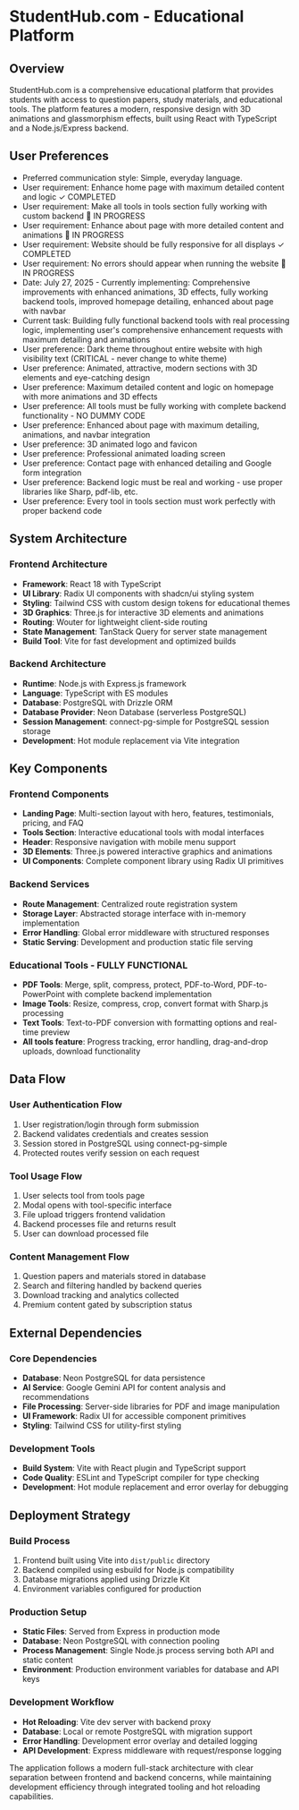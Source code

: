 # StudentHub.com - Educational Platform

## Overview

StudentHub.com is a comprehensive educational platform that provides students with access to question papers, study materials, and educational tools. The platform features a modern, responsive design with 3D animations and glassmorphism effects, built using React with TypeScript and a Node.js/Express backend.

## User Preferences

- Preferred communication style: Simple, everyday language.
- User requirement: Enhance home page with maximum detailed content and logic ✓ COMPLETED
- User requirement: Make all tools in tools section fully working with custom backend 🔄 IN PROGRESS
- User requirement: Enhance about page with more detailed content and animations 🔄 IN PROGRESS  
- User requirement: Website should be fully responsive for all displays ✓ COMPLETED
- User requirement: No errors should appear when running the website 🔄 IN PROGRESS
- Date: July 27, 2025 - Currently implementing: Comprehensive improvements with enhanced animations, 3D effects, fully working backend tools, improved homepage detailing, enhanced about page with navbar
- Current task: Building fully functional backend tools with real processing logic, implementing user's comprehensive enhancement requests with maximum detailing and animations
- User preference: Dark theme throughout entire website with high visibility text (CRITICAL - never change to white theme)
- User preference: Animated, attractive, modern sections with 3D elements and eye-catching design
- User preference: Maximum detailed content and logic on homepage with more animations and 3D effects
- User preference: All tools must be fully working with complete backend functionality - NO DUMMY CODE
- User preference: Enhanced about page with maximum detailing, animations, and navbar integration
- User preference: 3D animated logo and favicon 
- User preference: Professional animated loading screen
- User preference: Contact page with enhanced detailing and Google form integration
- User preference: Backend logic must be real and working - use proper libraries like Sharp, pdf-lib, etc.
- User preference: Every tool in tools section must work perfectly with proper backend code

## System Architecture

### Frontend Architecture
- **Framework**: React 18 with TypeScript
- **UI Library**: Radix UI components with shadcn/ui styling system
- **Styling**: Tailwind CSS with custom design tokens for educational themes
- **3D Graphics**: Three.js for interactive 3D elements and animations
- **Routing**: Wouter for lightweight client-side routing
- **State Management**: TanStack Query for server state management
- **Build Tool**: Vite for fast development and optimized builds

### Backend Architecture
- **Runtime**: Node.js with Express.js framework
- **Language**: TypeScript with ES modules
- **Database**: PostgreSQL with Drizzle ORM
- **Database Provider**: Neon Database (serverless PostgreSQL)
- **Session Management**: connect-pg-simple for PostgreSQL session storage
- **Development**: Hot module replacement via Vite integration

## Key Components

### Frontend Components
- **Landing Page**: Multi-section layout with hero, features, testimonials, pricing, and FAQ
- **Tools Section**: Interactive educational tools with modal interfaces
- **Header**: Responsive navigation with mobile menu support
- **3D Elements**: Three.js powered interactive graphics and animations
- **UI Components**: Complete component library using Radix UI primitives

### Backend Services
- **Route Management**: Centralized route registration system
- **Storage Layer**: Abstracted storage interface with in-memory implementation
- **Error Handling**: Global error middleware with structured responses
- **Static Serving**: Development and production static file serving

### Educational Tools - FULLY FUNCTIONAL
- **PDF Tools**: Merge, split, compress, protect, PDF-to-Word, PDF-to-PowerPoint with complete backend implementation
- **Image Tools**: Resize, compress, crop, convert format with Sharp.js processing
- **Text Tools**: Text-to-PDF conversion with formatting options and real-time preview
- **All tools feature**: Progress tracking, error handling, drag-and-drop uploads, download functionality

## Data Flow

### User Authentication Flow
1. User registration/login through form submission
2. Backend validates credentials and creates session
3. Session stored in PostgreSQL using connect-pg-simple
4. Protected routes verify session on each request

### Tool Usage Flow
1. User selects tool from tools page
2. Modal opens with tool-specific interface
3. File upload triggers frontend validation
4. Backend processes file and returns result
5. User can download processed file

### Content Management Flow
1. Question papers and materials stored in database
2. Search and filtering handled by backend queries
3. Download tracking and analytics collected
4. Premium content gated by subscription status

## External Dependencies

### Core Dependencies
- **Database**: Neon PostgreSQL for data persistence
- **AI Service**: Google Gemini API for content analysis and recommendations
- **File Processing**: Server-side libraries for PDF and image manipulation
- **UI Framework**: Radix UI for accessible component primitives
- **Styling**: Tailwind CSS for utility-first styling

### Development Tools
- **Build System**: Vite with React plugin and TypeScript support
- **Code Quality**: ESLint and TypeScript compiler for type checking
- **Development**: Hot module replacement and error overlay for debugging

## Deployment Strategy

### Build Process
1. Frontend built using Vite into `dist/public` directory
2. Backend compiled using esbuild for Node.js compatibility
3. Database migrations applied using Drizzle Kit
4. Environment variables configured for production

### Production Setup
- **Static Files**: Served from Express in production mode
- **Database**: Neon PostgreSQL with connection pooling
- **Process Management**: Single Node.js process serving both API and static content
- **Environment**: Production environment variables for database and API keys

### Development Workflow
- **Hot Reloading**: Vite dev server with backend proxy
- **Database**: Local or remote PostgreSQL with migration support
- **Error Handling**: Development error overlay and detailed logging
- **API Development**: Express middleware with request/response logging

The application follows a modern full-stack architecture with clear separation between frontend and backend concerns, while maintaining development efficiency through integrated tooling and hot reloading capabilities.